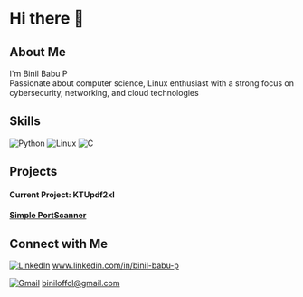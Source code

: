 # Hi there 👋

## About Me
I'm Binil Babu P <br> Passionate about computer science, Linux enthusiast with a strong focus on cybersecurity, networking, and cloud technologies

## Skills
![Python](https://img.shields.io/badge/Python-3776AB?style=for-the-badge&logo=python&logoColor=white)
![Linux](https://img.shields.io/badge/Linux-FCC624?style=for-the-badge&logo=linux&logoColor=black)
![C](https://img.shields.io/badge/C-00599C?style=for-the-badge&logo=C&logoColor=white)

## Projects
#### Current Project: KTUpdf2xl
#### [Simple PortScanner](https://github.com/13inilb/simple_portscanner)



## Connect with Me
[![LinkedIn](https://img.shields.io/badge/-0077B5?style=flat-square&logo=linkedin&logoColor=white&label=)](https://www.linkedin.com/in/your-linkedin-profile) www.linkedin.com/in/binil-babu-p


[![Gmail](https://img.shields.io/badge/-D14836?style=flat-square&logo=gmail&logoColor=white&label=)](mailto:your-email@gmail.com) biniloffcl@gmail.com


